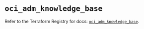 # `oci_adm_knowledge_base`

Refer to the Terraform Registry for docs: [`oci_adm_knowledge_base`](https://registry.terraform.io/providers/hashicorp/oci/7.19.0/docs/resources/adm_knowledge_base).
